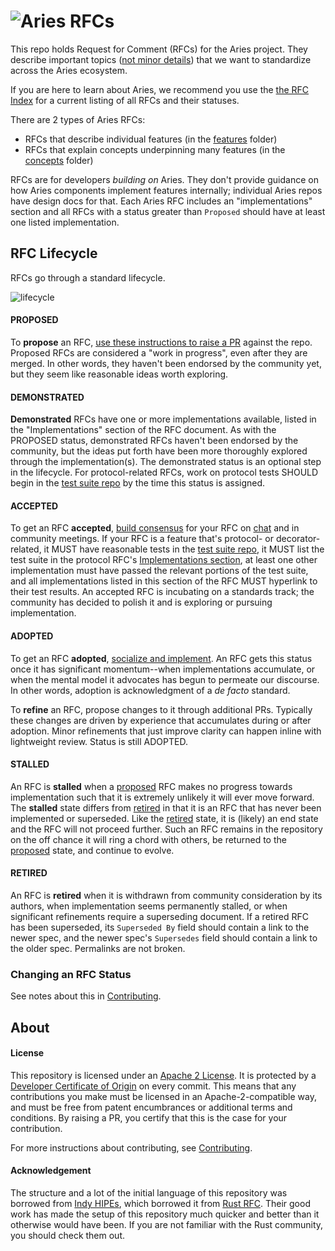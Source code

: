 # ![Aries RFCs](collateral/aries-rfcs-logo.png)

This repo holds Request for Comment (RFCs) for the Aries project. They describe important
topics ([not minor details](contributing.md#do-you-need-an-RFC)) that we want to
standardize across the Aries ecosystem.

If you are here to learn about Aries, we recommend you use the [the RFC Index](index.md) for a current listing of all RFCs and their statuses.

There are 2 types of Aries RFCs:

* RFCs that describe individual features (in the [features](./features) folder)
* RFCs that explain concepts underpinning many features (in the [concepts](./concepts) folder)

RFCs are for developers *building on* Aries. They don't provide guidance on how Aries components
implement features internally; individual Aries repos have design docs for that. Each
Aries RFC includes an "implementations" section and all RFCs with a status greater than
`Proposed` should have at least one listed implementation.

## RFC Lifecycle

RFCs go through a standard lifecycle.

<!-- To edit this lifecycle drawing:
 - Copy the URL below
 - Navigate to https://www.plantuml.com/plantuml/uml/
 - Paste the URL into the text area in the middle of the screen beside the "Decode URL" button.
 - Click the "Decode URL" button and the editable Plantuml definition of the drawing will be in the top of the box.
 - Edit the lifecycle drawing as desired.
 - When complete, copy the resulting URL from the box. Note that the copied URL is missing the leading "https:".
 - Replace the URL below, ensuring to add the `https:` at the beginning.
 - Done!
 -->

![lifecycle](https://www.plantuml.com/plantuml/png/TP1DZeCm38NtEKK6rbnXHAKUe6gNg8iKN43AJ-GOUlsIoa60mYQs_Db-UQu3AQJ9QF570nYGy_X2PKayI178uWuq8dI5L45oBilbINm9MZFdVCjlwBmBiQR7Vg0U0IoZAnXd0w6YBBwqBVWJv3sw-O1MfQefVvLdzR_J43l1gdCVk-bCSeAJJ0Uh7lPeU5CJ7SSUlX0lESUyAeytLZ3wMpdVLt1Cq-iFqvoemNQJqLy0)

#### PROPOSED
To __propose__ an RFC, [use these instructions to raise a PR](
contributing.md#how-to-propose-an-RFC) against the repo. Proposed
RFCs are considered a "work in progress", even after they are merged. In other words, they
haven't been endorsed by the community yet, but they seem like reasonable ideas worth
exploring.

#### DEMONSTRATED
__Demonstrated__ RFCs have one or more implementations available, listed in the "Implementations" section of the RFC document. As with the PROPOSED status, demonstrated RFCs haven't been endorsed by the community, but the ideas put forth have been more thoroughly explored through the implementation(s). The demonstrated status is an optional step in the lifecycle. For protocol-related RFCs, work on protocol tests SHOULD begin in the [test suite repo](https://github.com/hyperledger/aries-protocol-test-suite) by the time this status is assigned.

#### ACCEPTED
To get an RFC __accepted__, [build consensus](contributing.md#how-to-get-an-RFC-accepted) for your RFC on [chat](https://chat.hyperledger.org/channel/aries) and in community meetings. If your RFC is a feature that's protocol- or decorator-related, it MUST have reasonable tests in the [test suite repo](https://github.com/hyperledger/aries-protocol-test-suite), it MUST list the test suite in the protocol RFC's [Implementations section](../0000-template.md#implementations), at least one other implementation must have passed the relevant portions of the test suite, and all implementations listed in this section of the RFC MUST hyperlink to their test results. An accepted RFC is incubating on a standards track; the community has decided to polish it and is exploring or pursuing implementation.

#### ADOPTED
To get an RFC __adopted__, [socialize and implement](contributing.md#how-to-get-an-rfc-adopted). An RFC gets this status once it has significant momentum--when implementations accumulate, or when the mental model it advocates has begun to permeate our discourse. In other words, adoption is acknowledgment of a _de facto_ standard.

To __refine__ an RFC, propose changes to it through additional PRs. Typically these changes are driven by experience that accumulates during or after adoption. Minor refinements that just improve clarity can happen inline with lightweight review. Status is still ADOPTED.

#### STALLED
An RFC is __stalled__ when a [proposed](#proposed) RFC makes
no progress towards implementation such that it is extremely unlikely it will ever move forward. The __stalled__ state differs from [retired](#retired) in that it is an RFC that has never been implemented or superseded. Like the [retired](#retired) state, it is (likely) an end state and the RFC will not proceed further. Such an RFC remains in the repository on the off chance it will ring a chord with others, be returned to the [proposed](#proposed) state, and continue to evolve.

#### RETIRED
An RFC is __retired__ when it is withdrawn from community consideration by its authors, when implementation seems permanently stalled, or when significant refinements require a superseding document. If a retired RFC has been superseded, its `Superseded By` field should contain a link to the newer spec, and the newer spec's `Supersedes` field should contain a link to the older spec. Permalinks are not broken.

### Changing an RFC Status

See notes about this in [Contributing](contributing.md#changing-an-rfc-status).

## About

#### License

This repository is licensed under an [Apache 2 License](LICENSE). It is protected
by a [Developer Certificate of Origin](https://developercertificate.org/) on every commit.
This means that any contributions you make must be licensed in an Apache-2-compatible
way, and must be free from patent encumbrances or additional terms and conditions. By
raising a PR, you certify that this is the case for your contribution.

For more instructions about contributing, see [Contributing](contributing.md).

#### Acknowledgement

The structure and a lot of the initial language of this repository was borrowed from [Indy HIPEs](
https://github.com/hyperledger/indy-hipe), which borrowed it from [Rust RFC](https://github.com/rust-lang/rfcs).
Their good work has made the setup of this repository much quicker and better than it otherwise would have been.
If you are not familiar with the Rust community, you should check them out.
